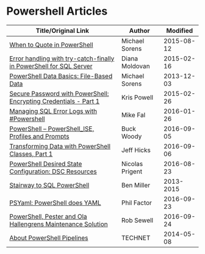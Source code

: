 # Powershell Articles


| Title/Original Link                                                  | Author          | Modified   |
|----------------------------------------------------------------------|-----------------|------------|
| [When to Quote in PowerShell]                                        | Michael Sorens  | 2015-08-12 |
| [Error handling with try-catch-finally in PowerShell for SQL Server] | Diana Moldovan  | 2015-02-16 |
| [PowerShell Data Basics: File-Based Data]                            | Michael Sorens  | 2013-12-03 |
| [Secure Password with PowerShell: Encrypting Credentials - Part 1]   | Kris Powell     | 2015-02-26 |
| [Managing SQL Error Logs with #Powershell]                           | Mike Fal        | 2016-01-26 |
| [PowerShell – PowerShell_ISE, Profiles and Prompts]                  | Buck Woody      | 2016-09-05 |
| [Transforming Data with PowerShell Classes, Part 1]                  | Jeff Hicks      | 2016-09-06 |
| [PowerShell Desired State Configuration: DSC Resources]              | Nicolas Prigent | 2016-08-23 |
| [Stairway to SQL PowerShell]                                         | Ben Miller      | 2013-2015  |
| [PSYaml: PowerShell does YAML]                                       | Phil Factor     | 2016-09-23 |
| [PowerShell, Pester and Ola Hallengrens Maintenance Solution]        | Rob Sewell      | 2016-09-24 |
| [About PowerShell Pipelines]                                         | TECHNET         | 2014-05-08 |


[When to Quote in PowerShell]:https://www.simple-talk.com/sysadmin/powershell/when-to-quote-in-powershell/
[Error handling with try-catch-finally in PowerShell for SQL Server]:https://www.mssqltips.com/sqlservertip/3509/error-handling-with-trycatchfinally-in-powershell-for-sql-server/
[PowerShell Data Basics: File-Based Data]:https://www.simple-talk.com/sysadmin/powershell/powershell-data-basics-file-based-data/
[Secure Password with PowerShell: Encrypting Credentials - Part 1]:http://www.adminarsenal.com/admin-arsenal-blog/secure-password-with-powershell-encrypting-credentials-part-1/
[Managing SQL Error Logs with #Powershell]:http://www.mikefal.net/2016/01/26/managing-sql-error-logs-with-powershell/
[PowerShell – PowerShell_ISE, Profiles and Prompts]:https://thelonedba.wordpress.com/2016/09/05/powershell-prompts-paths-profiles/
[Transforming Data with PowerShell Classes, Part 1]:https://www.petri.com/transforming-data-with-powershell-classes-part-1
[PowerShell Desired State Configuration: DSC Resources]:https://www.simple-talk.com/sysadmin/powershell/powershell-desired-state-configuration-dsc-resources/
[Stairway to SQL PowerShell]:http://www.sqlservercentral.com/stairway/91327/
[PSYaml: PowerShell does YAML]:https://www.simple-talk.com/blogs/psyaml-powershell-yaml/
[PowerShell, Pester and Ola Hallengrens Maintenance Solution]:https://sqldbawithabeard.com/2016/09/24/powershell-pester-and-ola-hallengrens-maintenance-solution/
[About PowerShell Pipelines]:https://technet.microsoft.com/en-us/library/hh847902(v=wps.640).aspx
